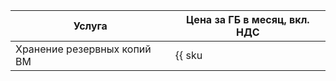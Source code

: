 | Услуга | Цена за ГБ в месяц, вкл. НДС  |
| --- | --- |
| Хранение резервных копий ВМ | {{ sku|KZT|backup.used_space.v1|month|string }} |